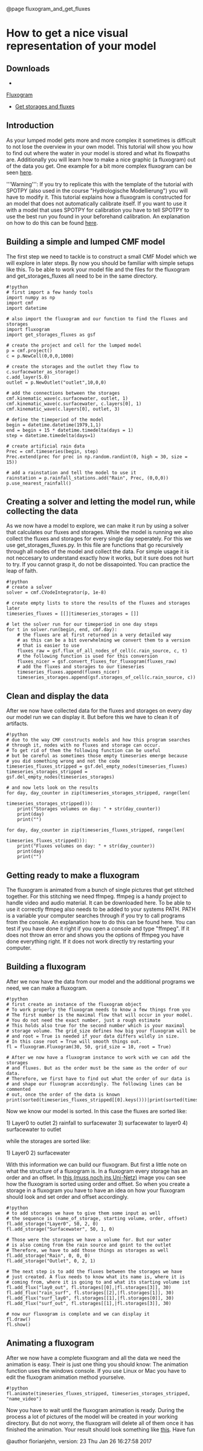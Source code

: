 @page fluxogram_and_get_fluxes



# How to get a nice visual representation of your model

## Downloads

-
[Fluxogram](http://fb09-pasig.umwelt.uni-giessen.de:8081/datafiles/user/florian/Tutorials/fluxogram.py)
- [Get storages and
fluxes](http://fb09-pasig.umwelt.uni-giessen.de:8081/datafiles/user/florian/Tutorials/get_storages_fluxes.py)

## Introduction

As your lumped model gets more and more complex it sometimes is
difficult to not lose the overview in your own model. This tutorial will
show you how to find out where the water in your model is stored and
what its flowpaths are. Additionally you will learn how to make a nice
graphic (a fluxogram) out of the data you get. One example for a bit
more complex fluxogram can be seen [here](https://youtu.be/cP0PfDpfW88).

'''Warning''': If you try to replicate this with the template of the
tutorial with SPOTPY (also used in the course "Hydrologische
Modellierung") you will have to modify it. This tutorial explains how a
fluxogram is constructed for an model that does not automatically
calibrate itself. If you want to use it with a model that uses SPOTPY
for calibration you have to tell SPOTPY to use the best run you found in
your beforehand calibration. An explanation on how to do this can be
found
[here](http://fb09-pasig.umwelt.uni-giessen.de/spotpy/Tutorial/6-Advanced_hints/).

## Building a simple and lumped CMF model

The first step we need to tackle is to construct a small CMF Model which
we will explore in later steps. By now you should be familiar with
simple setups like this. To be able to work your model file and the
files for the fluxogram and get_storages_fluxes all need to be in the
same directory.

    #!python
    # first import a few handy tools 
    import numpy as np
    import cmf
    import datetime
    
    # also import the fluxogram and our function to find the fluxes and storages
    import fluxogram 
    import get_storages_fluxes as gsf
    
    # create the project and cell for the lumped model
    p = cmf.project()
    c = p.NewCell(0,0,0,1000)
    
    # create the storages and the outlet they flow to
    c.surfacewater_as_storage()
    c.add_layer(5.0)
    outlet = p.NewOutlet("outlet",10,0,0)
    
    # add the connections between the storages
    cmf.kinematic_wave(c.surfacewater, outlet, 1)
    cmf.kinematic_wave(c.surfacewater, c.layers[0], 1)
    cmf.kinematic_wave(c.layers[0], outlet, 3)    
    
    # define the timeperiod of the model
    begin = datetime.datetime(1979,1,1)
    end = begin + 15 * datetime.timedelta(days = 1)
    step = datetime.timedelta(days=1)
    
    # create artificial rain data
    Prec = cmf.timeseries(begin, step)
    Prec.extend(prec for prec in np.random.randint(0, high = 30, size = 15))
    
    # add a rainstation and tell the model to use it
    rainstation = p.rainfall_stations.add("Rain", Prec, (0,0,0))
    p.use_nearest_rainfall()

## Creating a solver and letting the model run, while collecting the data

As we now have a model to explore, we can make it run by using a solver
that calculates our fluxes and storages. While the model is running we
also collect the fluxes and storages for every single day seperately.
For this we use get_storages_fluxes.py. In this file are functions
that go recursively through all nodes of the model and collect the data.
For simple usage it is not neccesary to understand exactly how it works,
but it sure does not hurt to try. If you cannot grasp it, do not be
dissapointed. You can practice the leap of faith.

    #!python
    # create a solver
    solver = cmf.CVodeIntegrator(p, 1e-8)
    
    # create empty lists to store the results of the fluxes and storages later
    timeseries_fluxes = [[]|timeseries_storages = []]
    
    # let the solver run for our timeperiod in one day steps
    for t in solver.run(begin, end, cmf.day):
        # the fluxes are at first returned in a very detailed way
        # as this can be a bit overwhelming we convert them to a version
        # that is easier to use
        fluxes_raw = gsf.flux_of_all_nodes_of_cell(c.rain_source, c, t)
        # the following function is used for this conversion
        fluxes_nicer = gsf.convert_fluxes_for_fluxogram(fluxes_raw)
        # add the fluxes and storages to our timeseries
        timeseries_fluxes.append(fluxes_nicer)
        timeseries_storages.append(gsf.storages_of_cell(c.rain_source, c))

## Clean and display the data

After we now have collected data for the fluxes and storages on every
day our model run we can display it. But before this we have to clean it
of artifacts.

    #!python
    # due to the way CMF constructs models and how this program searches 
    # through it, nodes with no fluxes and storage can occur.
    # To get rid of them the following function can be useful
    # but be careful as sometimes those empty timeseries emerge because
    # you did something wrong and not the code          
    timeseries_fluxes_stripped = gsf.del_empty_nodes(timeseries_fluxes)
    timeseries_storages_stripped = gsf.del_empty_nodes(timeseries_storages)
    
    # and now lets look on the results
    for day, day_counter in zip(timeseries_storages_stripped, range(len(
                                            timeseries_storages_stripped))):
        print("Storages volumes on day: " + str(day_counter))       
        print(day)
        print("")
        
    for day, day_counter in zip(timeseries_fluxes_stripped, range(len(
                                                timeseries_fluxes_stripped))):
        print("Fluxes volumes on day: " + str(day_counter))       
        print(day)
        print("")

## Getting ready to make a fluxogram

The fluxogram is animated from a bunch of single pictures that get
stitched together. For this stitching we need ffmpeg. ffmpeg is a handy
project to handle video and audio material. It can be downloaded ​here.
To be able to use it correctly ffmpeg also needs to be added to your
systems PATH. PATH is a variable your computer searches through if you
try to call programs from the console. An explanation how to do this can
be found ​here. You can test if you have done it right if you open a
console and type "ffmpeg". If it does not throw an error and shows you
the options of ffmpeg you have done everything right. If it does not
work directly try restarting your computer.

## Building a fluxogram

After we now have the data from our model and the additional programs we
need, we can make a fluxogram.

    #!python
    # first create an instance of the fluxogram object
    # To work properly the fluxogram needs to know a few things from you
    # The first number is the maximal flow that will occur in your model. 
    # You do not need the exact number, just a rough estimate
    # This holds also true for the second number which is your maximal
    # storage volume. The grid_size defines how big your fluxogram will be
    # and root = True is needed if your data differs wildly in size. 
    # In this case root = True will smooth things out. 
    fl = fluxogram.Fluxogram(30, 50, grid_size = 10, root = True)
    
    # After we now have a fluxogram instance to work with we can add the storages
    # and fluxes. But as the order must be the same as the order of our data.
    # Therefore, we first have to find out what the order of our data is
    # and shape our fluxogram accordingly. The following lines can be commented
    # out, once the order of the data is known
    print(sorted(timeseries_fluxes_stripped[[0].keys()))|print(sorted(timeseries_storages_stripped[0]].keys()))

Now we know our model is sorted. In this case the fluxes are sorted
like:

1\) Layer0 to outlet 2) rainfall to surfacewater 3) surfacewater to
layer0 4) surfacewater to outlet

while the storages are sorted like:

1\) Layer0 2) surfacewater

With this information we can build our fluxogram. But first a little
note on what the structure of a fluxogram is. In a fluxogram every
storage has an order and an offset. In [this (muss noch ins
Uni-Netz)](https://postimg.org/image/3p6n3aar9/) image you can see how
the fluxogram is sorted using order and offset. So when you create a
storage in a fluxogram you have to have an idea on how your fluxogram
should look and set order and offset accordingly.

    #!python
    # to add storages we have to give them some input as well
    # the sequence is (name_of_storage, starting volume, order, offset)
    fl.add_storage("Layer0", 50, 2, 0)
    fl.add_storage("Surfacewater", 50, 1, 0)
    
    # Those were the storages we have a volume for. But our water
    # is also coming from the rain source and goint to the outlet
    # Therefore, we have to add those things as storages as well
    fl.add_storage("Rain", 0, 0, 0)
    fl.add_storage("Outlet", 0, 2, 1)
    
    # The next step is to add the fluxes between the storages we have
    # just created. A flux needs to know what its name is, where it is
    # coming from, where it is going to and what its starting volume ist
    fl.add_flux("lay0_out", fl.storages[[0],|fl.storages[3]], 30)
    fl.add_flux("rain_surf", fl.storages[[2],|fl.storages[1]], 30)
    fl.add_flux("surf_lay0", fl.storages[[1],|fl.storages[0]], 30)
    fl.add_flux("surf_out", fl.storages[[1],|fl.storages[3]], 30)
    
    # now our fluxogram is complete and we can display it
    fl.draw()
    fl.show()

## Animating a fluxogram

After we now have a complete fluxogram and all the data we need the
animation is easy. Their is just one thing you should know: The
animation function uses the windows console. If you use Linux or Mac you
have to edit the fluxogram animation method yourselve.

    #!python
    fl.animate(timeseries_fluxes_stripped, timeseries_storages_stripped, "name_video")

Now you have to wait until the fluxogram animation is ready. During the
process a lot of pictures of the model will be created in your working
directory. But do not worry, the fluxogram will delete all of them once
it has finished the animation. Your result should look something like
[this](https://youtu.be/URAnH_ILzJk). Have fun

@author florianjehn, version: 23 Thu Jan 26 16:27:58 2017
